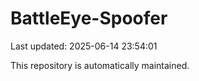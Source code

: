 # BattleEye-Spoofer

Last updated: 2025-06-14 23:54:01

This repository is automatically maintained.
